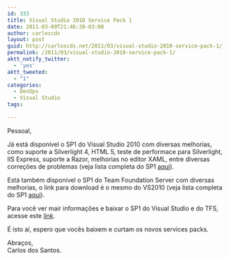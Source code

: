 ```yaml
---
id: 333
title: Visual Studio 2010 Service Pack 1
date: 2011-03-09T21:46:38-03:00
author: carloscds
layout: post
guid: http://carloscds.net/2011/03/visual-studio-2010-service-pack-1/
permalink: /2011/03/visual-studio-2010-service-pack-1/
aktt_notify_twitter:
  - 'yes'
aktt_tweeted:
  - "1"
categories:
  - DevOps
  - Visual Studio
tags:
  
---
```

Pessoal,

Já está disponível o SP1 do Visual Studio 2010 com diversas melhorias, como suporte a Silverlight 4, HTML 5, teste de performace para Silverlight, IIS Express, suporte a Razor, melhorias no editor XAML, entre diversas correções de problemas (veja lista completa do SP1 [aqui](http://support.microsoft.com/kb/983509)).

Está também disponível o SP1 do Team Foundation Server com diversas melhorias, o link para download é o mesmo do VS2010 (veja lista completa do SP1 [aqui](http://support.microsoft.com/kb/2182621)).

Para você ver mair informações e baixar o SP1 do Visual Studio e do TFS, acesse este [link](http://blogs.msdn.com/b/jasonz/archive/2011/03/08/announcing-visual-studio-2010-service-pack-1.aspx).

É isto aí, espero que vocês baixem e curtam os novos services packs.

Abraços,  
Carlos dos Santos.